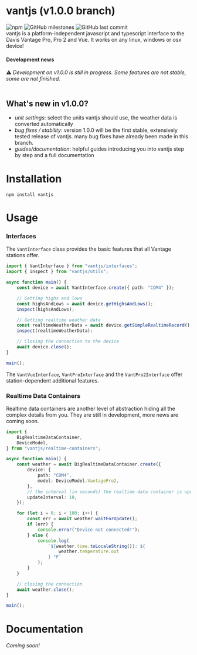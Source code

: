 # vantjs (v1.0.0 branch)

![npm](https://img.shields.io/npm/v/vantjs) ![GitHub milestones](https://img.shields.io/github/milestones/all/harrydehix/vantjs) ![GitHub last commit](https://img.shields.io/github/last-commit/harrydehix/vantjs)<br>
vantjs is a platform-independent javascript and typescript interface to the Davis Vantage Pro, Pro 2 and Vue. It works on any linux, windows or osx device!

#### Development news

⚠ _Development on v1.0.0 is still in progress. Some features are not stable, some are not finished._ <br><br>

## **What's new in v1.0.0?**

-   _unit settings_: select the units vantjs should use, the weather data is converted automatically
-   _bug fixes / stability_: version 1.0.0 will be the first stable, extensively tested release of vantjs. many bug fixes have already been made in this branch.
-   _guides/documentation_: helpful guides introducing you into vantjs step by step and a full documentation

# Installation

```
npm install vantjs
```

# Usage

### Interfaces

The `VantInterface` class provides the basic features that all Vantage stations offer.

```typescript
import { VantInterface } from "vantjs/interfaces";
import { inspect } from "vantjs/utils";

async function main() {
    const device = await VantInterface.create({ path: "COM4" });

    // Getting highs and lows
    const highsAndLows = await device.getHighsAndLows();
    inspect(highsAndLows);

    // Getting realtime weather data
    const realtimeWeatherData = await device.getSimpleRealtimeRecord();
    inspect(realtimeWeatherData);

    // Closing the connection to the device
    await device.close();
}

main();
```

The `VantVueInterface`, `VantProInterface` and the `VantPro2Interface` offer station-dependent additional features.

### Realtime Data Containers

Realtime data containers are another level of abstraction hiding all the complex details from you. They are still in development, more news are coming soon.

```ts
import {
    BigRealtimeDataContainer,
    DeviceModel,
} from "vantjs/realtime-containers";

async function main() {
    const weather = await BigRealtimeDataContainer.create({
        device: {
            path: "COM4",
            model: DeviceModel.VantagePro2,
        },
        // the interval (in seconds) the realtime data container is updated
        updateInterval: 10,
    });

    for (let i = 0; i < 100; i++) {
        const err = await weather.waitForUpdate();
        if (err) {
            console.error("Device not connected!");
        } else {
            console.log(
                `${weather.time.toLocaleString()}: ${
                    weather.temperature.out
                } °F`
            );
        }
    }

    // closing the connection
    await weather.close();
}

main();
```

# Documentation

_Coming soon!_
